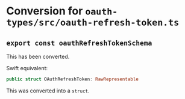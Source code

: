 # Conversion for `oauth-types/src/oauth-refresh-token.ts`

## `export const oauthRefreshTokenSchema`

This has been converted.

Swift equivalent:

```swift
public struct OAuthRefreshToken: RawRepresentable
```

This was converted into a `struct`.
